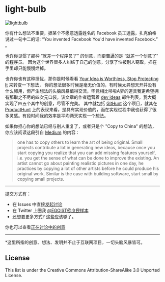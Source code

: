 # light-bulb

[![lightbulb](http://r.loli.io/IRrUfe.jpg)](https://dribbble.com/shots/188133-What-to-do-when-your-light-bulb-burns-out-in-the-night)

你有什么想法不重要，据某个不愿意透露姓名的 Facebook 员工透露，扎克伯格说过一句中二的话: “You invented Facebook You'd have invented Facebook.” 。

也许你见惯了那种 “就差一个程序员了” 的创意，而更苦逼的是 “就差一个创意了” 的程序员。
因为这个世界很多人纠结于自己的创意，分享了怕被别人窃取，捏在手里却只能慢慢烂掉。

也许你也有这种担忧，那你是时候看看 [Your Idea is Worthless, Stop Protecting It](https://medium.com/@rjun07a/your-idea-is-worthless-stop-protecting-it-c8b8ce46a8f2) 来转变一下想法，
你的想法很多时候是毫无价值的，有时候太异想天开并没有什么卵用，但产生想法的头脑风暴值得交流，毕竟相比哆啦A梦的道具我更希望拥有那取之不尽的四次元口袋。该文章的作者运营着 [dev ideas](https://devideas.github.io/) 邮件列表，我大概实现了四五个其中的创意，尽管不完美。
其中就包括 [GitHunt](https://githunt.io) 这个项目，就其在 [ProductHunt](http://www.producthunt.com/tech/git-hunt) 上的表现来看，是具有实现价值的，而在实现过程中我也获得了很多灵感。有段时间我的效率是平均两天实现一个想法。

如果你担心你的想法已经与别人重复了，或者只是个 "Copy to China" 的想法，你应该阅读这段引自 [Medium](https://medium.com/@m_danish_s/from-empty-mind-to-endless-ideas-a8e377ff5a1f) 的内容：

>one has to copy others to learn the art of being original. Small projects contribute a lot in generating new ideas, because once you start copying you realize that you can add missing features yourself, i.e. you get the sense of what can be done to improve the existing. An artist cannot go about painting realistic pictures in one day, he practices by copying a lot of other artists before he could produce his original work. Similar is the case with building software, start small by copying small projects.

---

提交方式有：

- 在 Issues 中直接[发起讨论](https://github.com/egoist/light-bulb/issues/new)
- 在 Twitter 上圈我 [@EGOIST@庶民样本](https://twitter.com/shomin_sample)
- 还想要更多方式? 这些应该够了。

你也可以查看[正在讨论中的创意](https://github.com/egoist/light-bulb/labels/idea)

--- 

*这里所指的创意、想法、发明并不止于互联网项目，一切头脑风暴皆可。

## License

This list is under the Creative Commons Attribution-ShareAlike 3.0 Unported License.
